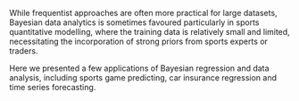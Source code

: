 While frequentist approaches are often more practical for large datasets, Bayesian data analytics is sometimes favoured particularly in sports quantitative modelling, 
where the training data is relatively small and limited, 
necessitating the incorporation of strong priors from sports experts or traders. 

Here we presented a few applications of Bayesian regression and data analysis, including sports game predicting, car insurance regression and time series forecasting.
